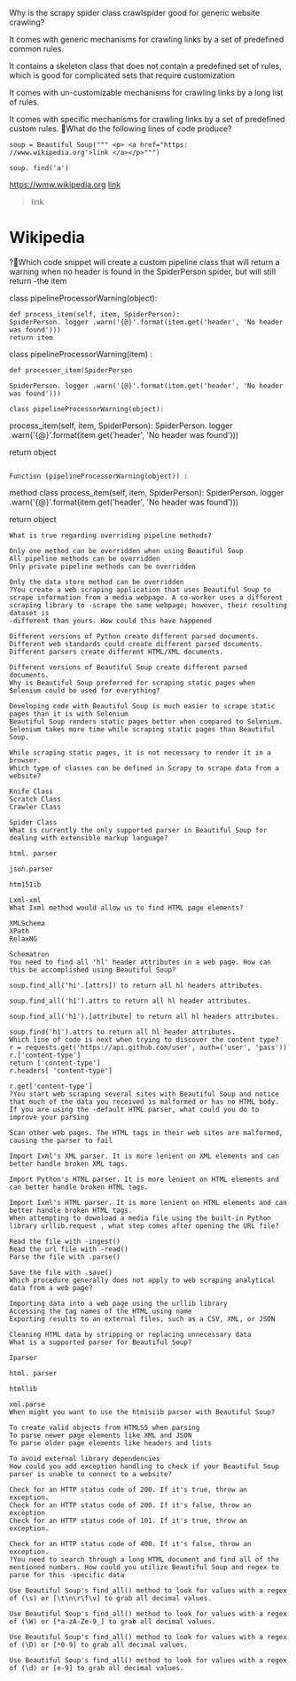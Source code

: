 Why is the scrapy spider class crawlspider good for generic website crawling?

It comes with generic mechanisms for crawling links by a set of predefined common rules.

It contains a skeleton class that does not contain a predefined set of rules, which is good for complicated sets that require customization

It comes with un-customizable mechanisms for crawling links by a long list of rules.

It comes with specific mechanisms for crawling links by a set of predefined custom rules.
What do the following lines of code produce?
```
soup = Beautiful Soup(""" <p> <a href="https: //www.wikipedia.org'>link </a></p>""")

soup. find('a')
```

https://wmw.wikipedia.org
<a href="https://www.wikipedia.org">link </a>

>link

<h1> Wikipedia </h1>
?Which code snippet will create a custom pipeline class that will return a warning when no header is found in the SpiderPerson spider, but will still return -the item

class pipelineProcessorWarning(object):
```
def process_item(self, item, SpiderPerson):
SpiderPerson. logger .warn('{@}'.format(item.get('header', 'No header was found')))
return item
```
class pipelineProcessorWarning(item) :
```
def processer_item(SpiderPerson

SpiderPerson. logger .warn('{@}'.format(item.get('header', 'No header was found')))

class pipelineProcessorWarning(object):
```
process_item(self, item, SpiderPerson):
SpiderPerson. logger .warn('{@}'.format(item.get('header', 'No header was found')))

return object
```

Function (pipelineProcessorWarning(object)) :
```
method class process_item(self, item, SpiderPerson):
SpiderPerson. logger .warn('{@}'.format(item.get('header', 'No header was found')))

return object
```
What is true regarding overriding pipeline methods?

Only one method can be overridden when using Beautiful Soup
All pipeline methods can be overridden
Only private pipeline methods can be overridden

Only the data store method can be overridden
?You create a web scraping application that uses Beautiful Soup to scrape information from a media webpage. A co-worker uses a different scraping library to -scrape the same webpage; however, their resulting dataset is
-different than yours. How could this have happened

Different versions of Python create different parsed documents.
Different web standards could create different parsed documents.
Different parsers create different HTML/XML documents.

Different versions of Beautiful Soup create different parsed documents.
Why is Beautiful Soup preferred for scraping static pages when Selenium could be used for everything?

Developing code with Beautiful Soup is much easier to scrape static pages than it is with Selenium
Beautiful Soup renders static pages better when compared to Selenium.
Selenium takes more time while scraping static pages than Beautiful Soup.

While scraping static pages, it is not necessary to render it in a browser.
Which type of classes can be defined in Scrapy to scrape data from a website?

Knife Class
Scratch Class
Crawler Class

Spider Class
What is currently the only supported parser in Beautiful Soup for dealing with extensible markup language?

html. parser

json.parser

htm151ib

Lxml-xml
What Ixml method would allow us to find HTML page elements?

XMLSchema
XPath
RelaxNG

Schematron
You need to find all 'hl' header attributes in a web page. How can this be accomplished using Beautiful Soup?

soup.find_all('hi'.[attrs]) to return all hl headers attributes.

soup.find_all('h1').attrs to return all hl header attributes.

soup.find_all('h1').[attribute] to return all hl headers attributes.

soup.find('h1').attrs to return all hl header attributes.
Which line of code is next when trying to discover the content type?
r = requests.get('https://api.github.com/user', auth=('user', 'pass'))
r.['content-type']
return ['content-type']
r.headers[ 'content-type']

r.get['content-type']
?You start web scraping several sites with Beautiful Soup and notice that much of the data you received is malformed or has no HTML body. If you are using the -default HTML parser, what could you do to improve your parsing

Scan other web pages. The HTML tags in their web sites are malformed, causing the parser to fail

Import Ixml's XML parser. It is more lenient on XML elements and can better handle broken XML tags.

Import Python's HTML parser. It is more lenient on HTML elements and can better handle broken HTML tags.

Import Ixml's HTML parser. It is more lenient on HTML elements and can better handle broken HTML tags.
When attempting to download a media file using the built-in Python library urllib.request , what step comes after opening the URL file?

Read the file with -ingest()
Read the url file with -read()
Parse the file with .parse()

Save the file with .save()
Which procedure generally does not apply to web scraping analytical data from a web page?

Importing data into a web page using the urllib library
Accessing the tag names of the HTML using name
Exporting results to an external files, such as a CSV, XML, or JSON

Cleaning HTML data by stripping or replacing unnecessary data
What is a supported parser for Beautiful Soup?

Iparser

html. parser

htmllib

xml.parse
When might you want to use the htmisiib parser with Beautiful Soup?

To create valid objects from HTMLS5 when parsing
To parse newer page elements like XML and JSON
To parse older page elements like headers and lists

To avoid external library dependencies
How could you add exception handling to check if your Beautiful Soup parser is unable to connect to a website?

Check for an HTTP status code of 200. If it's true, throw an exception.
Check for an HTTP status code of 200. If it's false, throw an exception
Check for an HTTP status code of 101. If it's true, throw an exception.

Check for an HTTP status code of 400. If it's false, throw an exception.
?You need to search through a long HTML document and find all of the mentioned numbers. How could you utilize Beautiful Soup and regex to parse for this -specific data

Use Beautiful Soup's find_all() method to look for values with a regex of (\s) or [\t\n\r\f\v] to grab all decimal values.

Use Beautiful Soup's find_all() method to look for values with a regex of (\W) or [*a-zA-Ze-9_] to grab all decimal values.

Use Beautiful Soup's find_all() method to look for values with a regex of (\D) or [*0-9] to grab all decimal values.

Use Beautiful Soup's find_all() method to look for values with a regex of (\d) or [e-9] to grab all decimal values.
